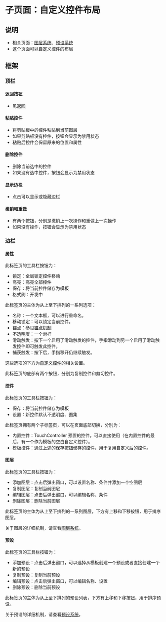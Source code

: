 # 子页面：自定义控件布局

## 说明

- 相关页面：[图层系统](../../../../mechanism/custom-layout/layer-system)、[预设系统](../../../../mechanism/custom-layout/preset-system)
- 这个页面可以自定义控件的布局

## 框架

### 顶栏

#### 返回按钮

- 见[返回](../../interface-frame.md#返回)

#### 粘贴控件

- 将剪贴板中的控件粘贴到当前图层
- 如果剪贴板没有控件，按钮会显示为禁用状态
- 粘贴后控件会保留原来的位置和属性

#### 删除控件

- 删除当前选中的控件
- 如果没有选中控件，按钮会显示为禁用状态

#### 显示边栏

- 点击可以显示或隐藏边栏

#### 撤销和重做

- 有两个按钮，分别是撤销上一次操作和重做上一次操作
- 如果没有操作，按钮会显示为禁用状态

### 边栏

#### 属性

此标签页的工具栏按钮为：

- 锁定：全局锁定控件移动
- 高亮：高亮全部控件
- 保存：将当前控件储存为模板
- 格式刷：开发中

此标签页的主体为从上至下排列的一系列选项：

- 名称：一个文本框，可以进行重命名。
- 移动锁定：可以锁定当前控件。
- 锚点：参见[锚点机制](../../../../mechanism/anchor-mechanism)
- 不透明度：一个滑杆
- 滑动触发：按下一个启用了滑动触发的控件，手指滑动到另一个启用了滑动触发控件即可触发此控件。
- 捕获触发：按下后，手指移开仍继续触发。

这些选项的下方为[自定义控件](../../../../mechanism/custom-widget)的相关设置。

此标签页的底部有两个按钮，分别为复制控件和剪切控件。

#### 控件

此标签页的工具栏按钮为：

- 保存：将当前控件储存为模板
- 设置：新控件默认不透明度、图集

此标签页拥有两个子标签页，可以在页面底部切换，分别为：

- 内置控件：TouchController 预置的控件，可以直接使用（在内置控件的最后，有一个作为模板的空白自定义控件）。
- 模板控件：通过上述的保存按钮储存的控件，用于复用自定义后的控件。

#### 图层

此标签页的工具栏按钮为：

- 添加图层：点击后弹出窗口，可以设置名称、条件并添加一个空图层
- 复制图层：复制当前图层
- 编辑图层：点击后弹出窗口，可以编辑名称、条件
- 删除图层：删除当前图层

此标签页的主体为从上至下排列的一系列图层，下方有上移和下移按钮，用于排序图层。

关于图层的详细机制，请查看[图层系统](../../../../mechanism/custom-layout/layer-system)。

#### 预设

此标签页的工具栏按钮为：

- 添加预设：点击后弹出窗口，可以选择从模板创建一个预设或者直接创建一个新的预设
- 复制预设：复制当前预设
- 编辑预设：点击后弹出窗口，可以编辑名称、设置
- 删除预设：删除当前预设

此标签页的主体为从上至下排列的预设列表，下方有上移和下移按钮，用于排序预设。

关于预设的详细机制，请查看[预设系统](../../../../mechanism/custom-layout/preset-system)。
